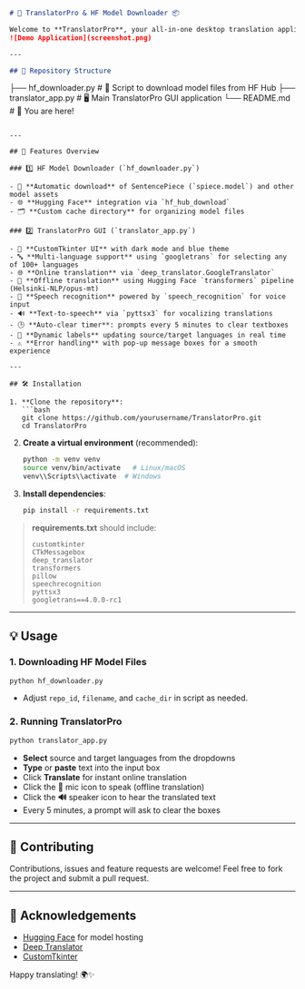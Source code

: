 ```md
# 🎉 TranslatorPro & HF Model Downloader 📦

Welcome to **TranslatorPro**, your all-in-one desktop translation application built with CustomTkinter, Transformers and Deep Translator! This repository also includes a handy script for downloading SentencePiece and model files from Hugging Face. Dive in to see all the features, installation steps, and usage examples.
![Demo Application](screenshot.png)

---

## 📁 Repository Structure

```

├── hf\_downloader.py       # 🎯 Script to download model files from HF Hub ├── translator\_app.py      # 🖥️ Main TranslatorPro GUI application └── README.md              # 📖 You are here!

````

---

## 🚀 Features Overview

### 1️⃣ HF Model Downloader (`hf_downloader.py`)

- 🔄 **Automatic download** of SentencePiece (`spiece.model`) and other model assets
- 🌐 **Hugging Face** integration via `hf_hub_download`
- 🗂️ **Custom cache directory** for organizing model files

### 2️⃣ TranslatorPro GUI (`translator_app.py`)

- 🎨 **CustomTkinter UI** with dark mode and blue theme
- 🔤 **Multi-language support** using `googletrans` for selecting any of 100+ languages
- 🌐 **Online translation** via `deep_translator.GoogleTranslator`
- 🤖 **Offline translation** using Hugging Face `transformers` pipeline (Helsinki-NLP/opus-mt)
- 🎤 **Speech recognition** powered by `speech_recognition` for voice input
- 🔊 **Text-to-speech** via `pyttsx3` for vocalizing translations
- 🕒 **Auto-clear timer**: prompts every 5 minutes to clear textboxes
- 🔄 **Dynamic labels** updating source/target languages in real time
- ⚠️ **Error handling** with pop-up message boxes for a smooth experience

---

## 🛠️ Installation

1. **Clone the repository**:
   ```bash
   git clone https://github.com/yourusername/TranslatorPro.git
   cd TranslatorPro
````

2. **Create a virtual environment** (recommended):

   ```bash
   python -m venv venv
   source venv/bin/activate   # Linux/macOS
   venv\\Scripts\\activate  # Windows
   ```

3. **Install dependencies**:

   ```bash
   pip install -r requirements.txt
   ```

> **requirements.txt** should include:
>
> ```text
> customtkinter
> CTkMessagebox
> deep_translator
> transformers
> pillow
> speechrecognition
> pyttsx3
> googletrans==4.0.0-rc1
> ```

---

## 💡 Usage

### 1. Downloading HF Model Files

```bash
python hf_downloader.py
```

- Adjust `repo_id`, `filename`, and `cache_dir` in script as needed.

### 2. Running TranslatorPro

```bash
python translator_app.py
```

- **Select** source and target languages from the dropdowns
- **Type** or **paste** text into the input box
- Click **Translate** for instant online translation
- Click the **🎤** mic icon to speak (offline translation)
- Click the **🔊** speaker icon to hear the translated text
- Every 5 minutes, a prompt will ask to clear the boxes

---

## 🤝 Contributing

Contributions, issues and feature requests are welcome! Feel free to fork the project and submit a pull request.

---

## 🙏 Acknowledgements

- [Hugging Face](https://huggingface.co/) for model hosting
- [Deep Translator](https://github.com/nidhaloff/deep-translator)
- [CustomTkinter](https://github.com/TomSchimansky/CustomTkinter)

Happy translating! 🌍✨

```
```
